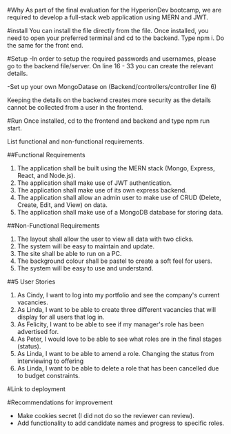 #Why
As part of the final evaluation for the HyperionDev bootcamp, we are required to develop a full-stack web application using MERN and JWT.

#install
You can install the file directly from the file.
Once installed, you need to open your preferred terminal and cd to the backend. Type npm i.
Do the same for the front end.

#Setup
-In order to setup the required passwords and usernames, please go to the backend file/server. On line 16 - 33 you can create the relevant details.

-Set up your own MongoDatase on (Backend/controllers/controller line 6)

Keeping the details on the backend creates more security as the details cannot be collected from a user in the frontend.

#Run
Once installed, cd to the frontend and backend and type npm run start.

List functional and non-functional requirements.

##Functional Requirements

1. The application shall be built using the MERN stack (Mongo, Express, React, and Node.js).
2. The application shall make use of JWT authentication.
3. The application shall make use of its own express backend.
4. The application shall allow an admin user to make use of CRUD (Delete, Create, Edit, and View) on data.
5. The application shall make use of a MongoDB database for storing data.

##Non-Functional Requirements

1. The layout shall allow the user to view all data with two clicks.
2. The system will be easy to maintain and update.
3. The site shall be able to run on a PC.
4. The background colour shall be pastel to create a soft feel for users.
5. The system will be easy to use and understand.

##5 User Stories

1. As Cindy, I want to log into my portfolio and see the company's current vacancies.
2. As Linda, I want to be able to create three different vacancies that will display for all users that log in.
3. As Felicity, I want to be able to see if my manager's role has been advertised for.
4. As Peter, I would love to be able to see what roles are in the final stages (status).
5. As Linda, I want to be able to amend a role. Changing the status from interviewing to offering
6. As Linda, I want to be able to delete a role that has been cancelled due to budget constraints.

#Link to deployment

#Recommendations for improvement

- Make cookies secret (I did not do so the reviewer can review).
- Add functionality to add candidate names and progress to specific roles.
